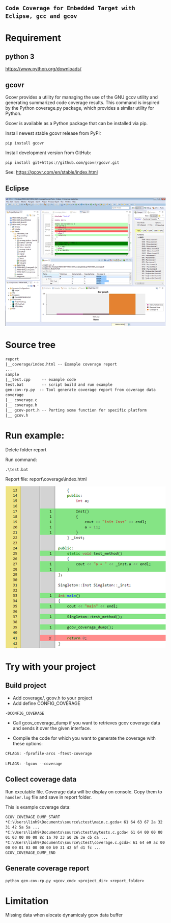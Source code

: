 ## `Code Coverage for Embedded Target with Eclipse, gcc and gcov`

# Requirement
## python 3
https://www.python.org/downloads/
## gcovr
Gcovr provides a utility for managing the use of the GNU gcov utility and generating summarized code coverage results. This command is inspired by the Python coverage.py package, which provides a similar utility for Python.

Gcovr is available as a Python package that can be installed via pip.

Install newest stable gcovr release from PyPI:
```
pip install gcovr
```
Install development version from GitHub:
```
pip install git+https://github.com/gcovr/gcovr.git
```
See: https://gcovr.com/en/stable/index.html

## Eclipse

![coverage report](sample/coverage-with-eclipse.png)

# Source tree
```
report
|__coverage/index.html -- Example coverage report
...
sample
|__test.cpp     -- example code
test.bat        -- script build and run example 
gen-cov-rp.py  -- Tool generate coverage report from coverage data
coverage
|__ coverage.c
|__ coverage.h
|__ gcov-port.h -- Porting some function for specific platform
|__ gcov.h

```

# Run example:
Delete folder report

Run command:
```
.\test.bat
```
Report file: report\coverage\index.html

![example coverage report](sample/sample.PNG)


# Try with your project
## Build project
* Add coverage/, gcov.h to your project
* Add define CONFIG_COVERAGE
```
-DCONFIG_COVERAGE
```
* Call gcov_coverage_dump if you want to retrieves gcov coverage data and sends it over the given interface.

* Compile the code for which you want to generate the coverage with these options:
```
CFLAGS: -fprofile-arcs -ftest-coverage

LFLAGS: -lgcov --coverage
```

## Collect coverage data
Run excutable file. Coverage data will be display on console. Copy them to `handler.log` file and save in report folder.

This is example coverage data:
```
GCOV_COVERAGE_DUMP_START
*C:\Users\linh9\Documents\source\ctest\main.c.gcda< 61 64 63 67 2a 32 31 42 5a 5a ...
*C:\Users\linh9\Documents\source\ctest\mytests.c.gcda< 61 64 00 00 00 01 03 00 00 00 8c 1a 70 33 a0 26 3e cb da ...
*C:\Users\linh9\Documents\source\ctest\coverage.c.gcda< 61 64 e9 ac 00 00 00 01 03 00 00 00 b9 31 42 6f d1 fc ...
GCOV_COVERAGE_DUMP_END
```

## Generate coverage report
```
python gen-cov-rp.py <gcov_cmd> <project_dir> <report_folder>
```

# Limitation
Missing data when alocate dynamicaly gcov data buffer
